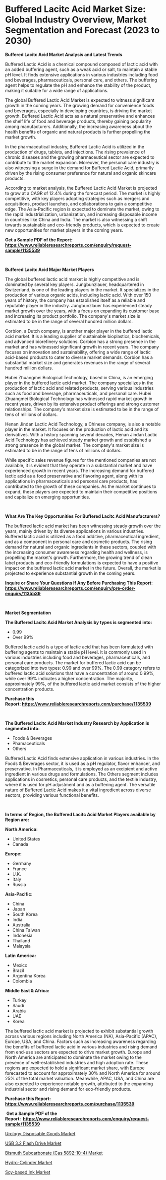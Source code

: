 <p><h1>Buffered Lacitc Acid Market Size: Global Industry Overview, Market Segmentation and Forecast (2023 to 2030)</h1></p><p><strong>Buffered Lacitc Acid Market Analysis and Latest Trends</strong></p>
<p><p>Buffered Lactic Acid is a chemical compound composed of lactic acid with an added buffering agent, such as a weak acid or salt, to maintain a stable pH level. It finds extensive applications in various industries including food and beverages, pharmaceuticals, personal care, and others. The buffering agent helps to regulate the pH and enhance the stability of the product, making it suitable for a wide range of applications.</p><p>The global Buffered Lactic Acid Market is expected to witness significant growth in the coming years. The growing demand for convenience foods and beverages, especially in developing countries, is driving the market growth. Buffered Lactic Acid acts as a natural preservative and enhances the shelf life of food and beverage products, thereby gaining popularity among manufacturers. Additionally, the increasing awareness about the health benefits of organic and natural products is further propelling the market growth.</p><p>In the pharmaceutical industry, Buffered Lactic Acid is utilized in the production of drugs, tablets, and injections. The rising prevalence of chronic diseases and the growing pharmaceutical sector are expected to contribute to the market expansion. Moreover, the personal care industry is also witnessing a surge in the demand for Buffered Lactic Acid, primarily driven by the rising consumer preference for natural and organic skincare products.</p><p>According to market analysis, the Buffered Lactic Acid Market is projected to grow at a CAGR of 12.4% during the forecast period. The market is highly competitive, with key players adopting strategies such as mergers and acquisitions, product launches, and collaborations to gain a competitive edge. The Asia-Pacific region is expected to dominate the market, owing to the rapid industrialization, urbanization, and increasing disposable income in countries like China and India. The market is also witnessing a shift towards sustainable and eco-friendly products, which is expected to create new opportunities for market players in the coming years.</p></p>
<p><strong>Get a Sample PDF of the Report:&nbsp; <a href="https://www.reliableresearchreports.com/enquiry/request-sample/1135539">https://www.reliableresearchreports.com/enquiry/request-sample/1135539</a></strong></p>
<p>&nbsp;</p>
<p><strong>Buffered Lacitc Acid Major Market Players</strong></p>
<p><p>The global buffered lactic acid market is highly competitive and is dominated by several key players. Jungbunzlauer, headquartered in Switzerland, is one of the leading players in the market. It specializes in the production of various organic acids, including lactic acid. With over 150 years of history, the company has established itself as a reliable and reputable player in the industry. Jungbunzlauer has experienced steady market growth over the years, with a focus on expanding its customer base and increasing its product portfolio. The company's market size is estimated to be in the range of several hundred million dollars.</p><p>Corbion, a Dutch company, is another major player in the buffered lactic acid market. It is a leading supplier of sustainable bioplastics, biochemicals, and advanced biorefinery solutions. Corbion has a strong presence in the market and has witnessed significant growth in recent years. The company focuses on innovation and sustainability, offering a wide range of lactic acid-based products to cater to diverse market demands. Corbion has a substantial market size and generates revenues in the range of several hundred million dollars.</p><p>Hubei Zhuangmei Biological Technology, based in China, is an emerging player in the buffered lactic acid market. The company specializes in the production of lactic acid and related products, serving various industries such as food and beverage, pharmaceuticals, and personal care. Hubei Zhuangmei Biological Technology has witnessed rapid market growth in recent years, driven by its extensive product offerings and strong customer relationships. The company's market size is estimated to be in the range of tens of millions of dollars.</p><p>Henan Jindan Lactic Acid Technology, a Chinese company, is also a notable player in the market. It focuses on the production of lactic acid and its derivatives. With a history spanning several decades, Henan Jindan Lactic Acid Technology has achieved steady market growth and established a strong presence in the global market. The company's market size is estimated to be in the range of tens of millions of dollars.</p><p>While specific sales revenue figures for the mentioned companies are not available, it is evident that they operate in a substantial market and have experienced growth in recent years. The increasing demand for buffered lactic acid as a food preservative and flavoring agent, along with its applications in pharmaceuticals and personal care products, has contributed to the growth of these companies. As the market continues to expand, these players are expected to maintain their competitive positions and capitalize on emerging opportunities.</p></p>
<p>&nbsp;</p>
<p><strong>What Are The Key Opportunities For Buffered Lacitc Acid Manufacturers?</strong></p>
<p><p>The buffered lactic acid market has been witnessing steady growth over the years, mainly driven by its diverse applications in various industries. Buffered lactic acid is utilized as a food additive, pharmaceutical ingredient, and as a component in personal care and cosmetic products. The rising demand for natural and organic ingredients in these sectors, coupled with the increasing consumer awareness regarding health and wellness, is propelling the market's growth. Furthermore, the growing trend of clean label products and eco-friendly formulations is expected to have a positive impact on the buffered lactic acid market in the future. Overall, the market is projected to experience substantial growth in the coming years.</p></p>
<p><strong>Inquire or Share Your Questions If Any Before Purchasing This Report: <a href="https://www.reliableresearchreports.com/enquiry/pre-order-enquiry/1135539">https://www.reliableresearchreports.com/enquiry/pre-order-enquiry/1135539</a></strong></p>
<p>&nbsp;</p>
<p><strong>Market Segmentation</strong></p>
<p><strong>The Buffered Lacitc Acid Market Analysis by types is segmented into:</strong></p>
<p><ul><li>0.99</li><li>Over 99%</li></ul></p>
<p><p>Buffered lactic acid is a type of lactic acid that has been formulated with buffering agents to maintain a stable pH level. It is commonly used in various industries including food and beverages, pharmaceuticals, and personal care products. The market for buffered lactic acid can be categorized into two types: 0.99 and over 99%. The 0.99 category refers to buffered lactic acid solutions that have a concentration of around 0.99%, while over 99% indicates a higher concentration. The majority, approximately 99%, of the buffered lactic acid market consists of the higher concentration products.</p></p>
<p><strong>Purchase this Report:&nbsp;<a href="https://www.reliableresearchreports.com/purchase/1135539">https://www.reliableresearchreports.com/purchase/1135539</a></strong></p>
<p>&nbsp;</p>
<p><strong>The Buffered Lacitc Acid Market Industry Research by Application is segmented into:</strong></p>
<p><ul><li>Foods & Beverages</li><li>Phamaceuticals</li><li>Others</li></ul></p>
<p><p>Buffered Lactic Acid finds extensive application in various industries. In the Foods & Beverages sector, it is used as a pH regulator, flavor enhancer, and preservative. In Pharmaceuticals, it is employed as an excipient and active ingredient in various drugs and formulations. The Others segment includes applications in cosmetics, personal care products, and the textile industry, where it is used for pH adjustment and as a buffering agent. The versatile nature of Buffered Lactic Acid makes it a vital ingredient across diverse sectors, providing various functional benefits.</p></p>
<p>&nbsp;</p>
<p><strong>In terms of Region, the Buffered Lacitc Acid Market Players available by Region are:</strong></p>
<p>
    <p> <strong> North America: </strong>
        <ul>
            <li>United States</li>
            <li>Canada</li>
        </ul>
        </p> 
    <p> <strong> Europe: </strong>
        <ul>
            <li>Germany</li>
            <li>France</li>
            <li>U.K.</li>
            <li>Italy</li>
            <li>Russia</li>
        </ul>
        </p> 
    <p> <strong> Asia-Pacific: </strong>
        <ul>
            <li>China</li>
            <li>Japan</li>
            <li>South Korea</li>
            <li>India</li>
            <li>Australia</li>
            <li>China Taiwan</li>
            <li>Indonesia</li>
            <li>Thailand</li>
            <li>Malaysia</li>
        </ul>
        </p> 
    <p> <strong> Latin America: </strong>
        <ul>
            <li>Mexico</li>
            <li>Brazil</li>
            <li>Argentina Korea</li>
            <li>Colombia</li>
        </ul>
        </p> 
    <p> <strong> Middle East & Africa: </strong>
        <ul>
            <li>Turkey</li>
            <li>Saudi</li>
            <li>Arabia</li>
            <li>UAE</li>
            <li>Korea</li>
        </ul>
    </p>
    </p>
<p><p>The buffered lactic acid market is projected to exhibit substantial growth across various regions including North America (NA), Asia-Pacific (APAC), Europe, USA, and China. Factors such as increasing awareness regarding the benefits of buffered lactic acid in various industries and rising demand from end-use sectors are expected to drive market growth. Europe and North America are anticipated to dominate the market owing to the presence of well-established industries and high adoption rate. These regions are expected to hold a significant market share, with Europe forecasted to account for approximately 30% and North America for around 25% of the total market valuation. Meanwhile, APAC, USA, and China are also expected to experience notable growth, attributed to the expanding industrial sector and rising demand for eco-friendly products.</p></p>
<p><strong>Purchase this Report: <a href="https://www.reliableresearchreports.com/purchase/1135539">https://www.reliableresearchreports.com/purchase/1135539</a></strong></p>
<p>&nbsp;<strong>Get a Sample PDF of the Report:&nbsp;&nbsp;<a href="https://www.reliableresearchreports.com/enquiry/request-sample/1135539">https://www.reliableresearchreports.com/enquiry/request-sample/1135539</a></strong></p>
<p><strong></strong></p>
<p><p><a href="https://www.linkedin.com/pulse/urology-disposable-goods-market-size-share-global-analysis/">Urology Disposable Goods Market</a></p><p><a href="https://www.linkedin.com/pulse/usb-32-flash-drive-market-size-2023-2030-global-industrial/">USB 3.2 Flash Drive Market</a></p><p><a href="https://medium.com/@read.code.store/bismuth-subcarbonate-cas-5892-10-4-market-size-market-outlook-and-market-forecast-2023-to-2030-4e498513132b">Bismuth Subcarbonate (Cas 5892-10-4) Market</a></p><p><a href="https://medium.com/@there.mix.bring/hydro-cylinder-market-size-cagr-trends-2024-2030-782c88c79ecc">Hydro-Cylinder Market</a></p><p><a href="https://www.linkedin.com/pulse/soy-based-ink-market-size-growth-forecast-from-2023-/">Soy-based Ink Market</a></p></p>